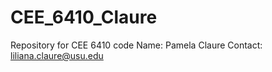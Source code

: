 # CEE_6410_Claure
 Repository for CEE 6410 code
 Name: Pamela Claure
 Contact: liliana.claure@usu.edu
